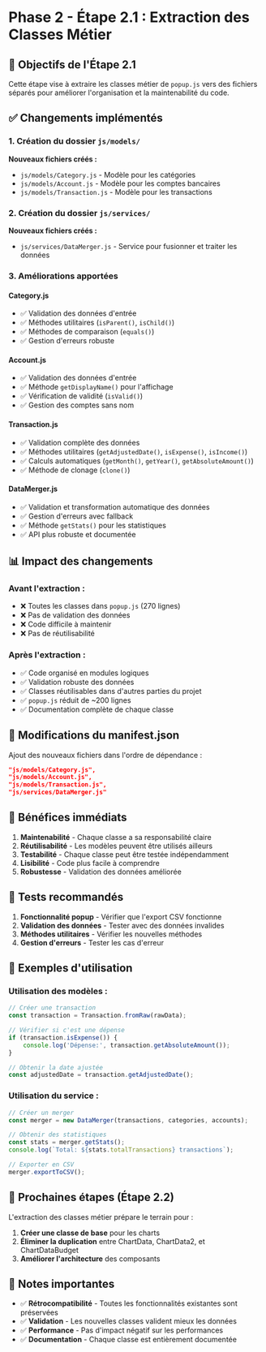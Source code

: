 # Phase 2 - Étape 2.1 : Extraction des Classes Métier

## 🎯 Objectifs de l'Étape 2.1

Cette étape vise à extraire les classes métier de `popup.js` vers des fichiers séparés pour améliorer l'organisation et la maintenabilité du code.

## ✅ Changements implémentés

### 1. **Création du dossier `js/models/`**

**Nouveaux fichiers créés :**
- `js/models/Category.js` - Modèle pour les catégories
- `js/models/Account.js` - Modèle pour les comptes bancaires
- `js/models/Transaction.js` - Modèle pour les transactions

### 2. **Création du dossier `js/services/`**

**Nouveaux fichiers créés :**
- `js/services/DataMerger.js` - Service pour fusionner et traiter les données

### 3. **Améliorations apportées**

#### **Category.js**
- ✅ Validation des données d'entrée
- ✅ Méthodes utilitaires (`isParent()`, `isChild()`)
- ✅ Méthodes de comparaison (`equals()`)
- ✅ Gestion d'erreurs robuste

#### **Account.js**
- ✅ Validation des données d'entrée
- ✅ Méthode `getDisplayName()` pour l'affichage
- ✅ Vérification de validité (`isValid()`)
- ✅ Gestion des comptes sans nom

#### **Transaction.js**
- ✅ Validation complète des données
- ✅ Méthodes utilitaires (`getAdjustedDate()`, `isExpense()`, `isIncome()`)
- ✅ Calculs automatiques (`getMonth()`, `getYear()`, `getAbsoluteAmount()`)
- ✅ Méthode de clonage (`clone()`)

#### **DataMerger.js**
- ✅ Validation et transformation automatique des données
- ✅ Gestion d'erreurs avec fallback
- ✅ Méthode `getStats()` pour les statistiques
- ✅ API plus robuste et documentée

## 📊 Impact des changements

### **Avant l'extraction :**
- ❌ Toutes les classes dans `popup.js` (270 lignes)
- ❌ Pas de validation des données
- ❌ Code difficile à maintenir
- ❌ Pas de réutilisabilité

### **Après l'extraction :**
- ✅ Code organisé en modules logiques
- ✅ Validation robuste des données
- ✅ Classes réutilisables dans d'autres parties du projet
- ✅ `popup.js` réduit de ~200 lignes
- ✅ Documentation complète de chaque classe

## 🔧 Modifications du manifest.json

Ajout des nouveaux fichiers dans l'ordre de dépendance :
```json
"js/models/Category.js",
"js/models/Account.js", 
"js/models/Transaction.js",
"js/services/DataMerger.js"
```

## 🚀 Bénéfices immédiats

1. **Maintenabilité** - Chaque classe a sa responsabilité claire
2. **Réutilisabilité** - Les modèles peuvent être utilisés ailleurs
3. **Testabilité** - Chaque classe peut être testée indépendamment
4. **Lisibilité** - Code plus facile à comprendre
5. **Robustesse** - Validation des données améliorée

## 🧪 Tests recommandés

1. **Fonctionnalité popup** - Vérifier que l'export CSV fonctionne
2. **Validation des données** - Tester avec des données invalides
3. **Méthodes utilitaires** - Vérifier les nouvelles méthodes
4. **Gestion d'erreurs** - Tester les cas d'erreur

## 📝 Exemples d'utilisation

### **Utilisation des modèles :**
```javascript
// Créer une transaction
const transaction = Transaction.fromRaw(rawData);

// Vérifier si c'est une dépense
if (transaction.isExpense()) {
    console.log('Dépense:', transaction.getAbsoluteAmount());
}

// Obtenir la date ajustée
const adjustedDate = transaction.getAdjustedDate();
```

### **Utilisation du service :**
```javascript
// Créer un merger
const merger = new DataMerger(transactions, categories, accounts);

// Obtenir des statistiques
const stats = merger.getStats();
console.log(`Total: ${stats.totalTransactions} transactions`);

// Exporter en CSV
merger.exportToCSV();
```

## 🚀 Prochaines étapes (Étape 2.2)

L'extraction des classes métier prépare le terrain pour :
1. **Créer une classe de base** pour les charts
2. **Éliminer la duplication** entre ChartData, ChartData2, et ChartDataBudget
3. **Améliorer l'architecture** des composants

## 📝 Notes importantes

- ✅ **Rétrocompatibilité** - Toutes les fonctionnalités existantes sont préservées
- ✅ **Validation** - Les nouvelles classes valident mieux les données
- ✅ **Performance** - Pas d'impact négatif sur les performances
- ✅ **Documentation** - Chaque classe est entièrement documentée 